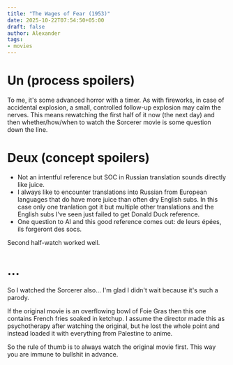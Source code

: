 ```yaml
---
title: "The Wages of Fear (1953)"
date: 2025-10-22T07:54:50+05:00
draft: false
author: Alexander
tags:
- movies
---
```


# Un (process spoilers)

To me, it's some advanced horror with a timer.
As with fireworks, in case of accidental explosion, a small, controlled follow-up explosion may calm the nerves.
This means rewatching the first half of it now (the next day) and then whether/how/when to watch the Sorcerer movie is some question down the line.

# Deux (concept spoilers)

- Not an intentful reference but SOC in Russian translation sounds directly like juice.
- I always like to encounter translations into Russian from European languages that do have more juice than often dry English subs. In this case only one tranlation got it but multiple other translations and the English subs I've seen just failed to get Donald Duck reference.
- One question to AI and this good reference comes out: de leurs épées, ils forgeront des socs.

Second half-watch worked well.

# ...

So I watched the Sorcerer also...
I'm glad I didn't wait because it's such a parody.

If the original movie is an overflowing bowl of Foie Gras then this one contains French fries soaked in ketchup.
I assume the director made this as psychotherapy after watching the original, but he lost the whole point and instead loaded it with everything from Palestine to anime.

So the rule of thumb is to always watch the original movie first.
This way you are immune to bullshit in advance.
